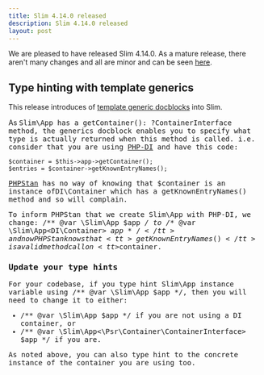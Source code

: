 ```yaml
---
title: Slim 4.14.0 released
description: Slim 4.14.0 released
layout: post
---
```


We are pleased to have released Slim 4.14.0. As a mature release, there aren't many changes and all are minor and
can be seen [here](https://github.com/slimphp/Slim/releases/tag/4.14.0).

## Type hinting with template generics

This release introduces of [template generic docblocks](https://phpstan.org/blog/generics-in-php-using-phpdocs) into Slim. 

As <tt>Slim\App<tt> has a <tt>getContainer(): ?ContainerInterface</tt> method, the generics docblock enables you to specify what type is actually returned when this method is called. 
i.e. consider that you are using [PHP-DI](https://php-di.org) and have this code:

```
$container = $this->app->getContainer();
$entries = $container->getKnownEntryNames();
```

[PHPStan](https://phpstan.org/) has no way of knowing that <tt>$container</tt> is an instance of<tt>DI\Container</tt> which has a <tt>getKnownEntryNames()</tt> method and so will complain.

To inform PHPStan that we create <tt>Slim\App</tt> with PHP-DI, we change: <tt>/** @var \Slim\App $app */</tt> to <tt>/** @var \Slim\App<DI\Container> $app */</tt> and now PHPStan knows that <tt>getKnownEntryNames()</tt> is a valid method call on <tt>$container</tt>.


### Update your type hints

For your codebase, if you type hint <tt>Slim\App</tt> instance variable using <tt>/** @var \Slim\App $app */</tt>, then you will need to change it to either:

* <tt>/** @var \Slim\App<null> $app */</tt> if you are not using a DI container, or
* <tt>/** @var \Slim\App<\Psr\Container\ContainerInterface> $app */</tt> if you are.

As noted above, you can also type hint to the concrete instance of the container you are using too.
